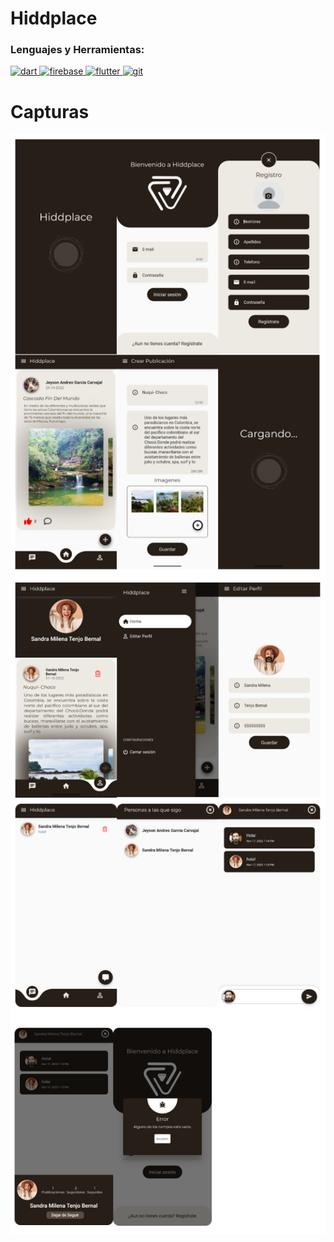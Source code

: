 # Hiddplace

<h3 align="left">Lenguajes y Herramientas:</h3>
<p align="left"> <a href="https://dart.dev" target="_blank" rel="noreferrer"> <img src="https://www.vectorlogo.zone/logos/dartlang/dartlang-icon.svg" alt="dart" width="60" height="60"/> </a> <a href="https://firebase.google.com/" target="_blank" rel="noreferrer"> <img src="https://www.vectorlogo.zone/logos/firebase/firebase-icon.svg" alt="firebase" width="60" height="60"/> </a> <a href="https://flutter.dev" target="_blank" rel="noreferrer"> <img src="https://www.vectorlogo.zone/logos/flutterio/flutterio-icon.svg" alt="flutter" width="60" height="60"/> </a> <a href="https://git-scm.com/" target="_blank" rel="noreferrer"> <img src="https://www.vectorlogo.zone/logos/git-scm/git-scm-icon.svg" alt="git" width="60" height="60"/> </a> </p>
<h1>Capturas</h1>
<div>
<img src="https://github.com/Kelemvor-dev/hiddplace/blob/main/assets/hiddplace/1.png?raw=true" alt="dart" />
<img src="https://github.com/Kelemvor-dev/hiddplace/blob/main/assets/hiddplace/2.png?raw=true" alt="dart" />
<img src="https://github.com/Kelemvor-dev/hiddplace/blob/main/assets/hiddplace/3.png?raw=true" alt="dart" />
</div>